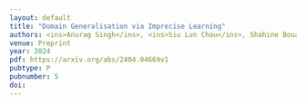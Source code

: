 ```yaml
---
layout: default
title: "Domain Generalisation via Imprecise Learning"
authors: <ins>Anurag Singh</ins>, <ins>Siu Lun Chau</ins>, Shahine Bouabid, <ins>Krikamol Muandet</ins>, 
venue: Preprint
year: 2024
pdf: https://arxiv.org/abs/2404.04669v1
pubtype: P
pubnumber: 5
doi: 
---
```

